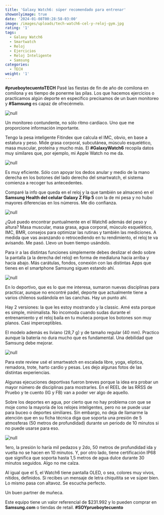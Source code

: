 ```yaml
---
title: 'Galaxy Watch6: súper recomendado para entrenar'
showonlyimage: true
date: '2024-01-08T00:28:58-03:00'
image: /images/uploads/tech-watch6-cel-y-reloj-gym.jpg
rating: '1'
tags:
  - Galaxy Watch6
  - Smartwatch
  - Reloj
  - Ejercicios
  - Reloj Inteligente
  - Samsung
categories:
  - TECH
weight: '1'
---
```

**\#prueboytecuentoTECH** Pasé las fiestas de fin de año de comilona en comilona y es tiempo de ponerme las pilas. Los que hacemos ejercicios o practicamos algún deporte en específico precisamos de un buen monitoreo y **\#Samsung** es capaz de ofrecérmelo.

<!--more-->

![null](/images/uploads/tech-watch6-cel-y-reloj-gym.jpg)

Un monitoreo contundente, no sólo ritmo cardiaco. Uno que me proporcione información importante.

Tengo la pesa inteligente Fitindex que calcula el IMC, obvio, en base a estatura y peso. Mide grasa corporal, subcutánea, músculo esquelético, masa muscular, proteína y mucho más. El **\#GalaxyWatch6** recopila datos muy similares que, por ejemplo, mi Apple Watch no me da. 

![null](/images/uploads/tech-watch6-collage-escalada.jpg)

Es muy eficiente. Sólo con apoyar los dedos anular y medio de la mano derecha en los botones del lado derecho del smartwatch, el sistema comienza a recoger tus antecedentes.

Comparé la info que queda en el reloj y la que también se almacenó en el **Samsung Health del celular Galaxy Z Flip 5** con la de mi pesa y no hubo mayores diferencias en los números. Me dio confianza.

![null](/images/uploads/tech-watch6-plancha-gym.jpg)

¿Qué puedo encontrar puntualmente en el Watch6 además del peso y altura? Masa muscular, masa grasa, agua corporal, músculo esquelético, IMC, BMR, consejos para optimizar las rutinas y también las mediciones. A medida que vas avanzando o retrocediendo en tu rendimiento, el reloj te va avisando. Me pasó. Llevo un buen tiempo usándolo.

Para ir a las distintas funciones simplemente debes deslizar el dedo sobre la pantalla (a la derecha del reloj) en forma de medialuna hacia arriba y hacia abajo. Más carátulas, fondos, conexión con las distintas Apps que tienes en el smartphone Samsung siguen estando ahí.

![null](/images/uploads/tech-watch6-yoga-collage.jpg)

En lo deportivo, que es lo que me interesa, sumaron nuevas disciplinas para practicar, aunque no encontré padel, deporte que actualmente tiene a varios chilenos sudándola en las canchas. Hay un punto ahí.

Hay 2 versiones: la que les estoy mostrando y la classic. Amé esta porque es simple, minimalista. No incomoda cuando sudas durante el entrenamiento y el reloj baila en tu muñeca porque los botones son muy planos. Casi imperceptibles.

El modelo además es liviano (28,7 g) y de tamaño regular (40 mm). Practico aunque la batería no dura mucho que es fundamental. Una debilidad que Samsung debe mejorar.

![null](/images/uploads/tech-watch6-escalada-maderas.jpg)

Para este review usé el smartwatch en escalada libre, yoga, elíptica, remadora, trote, harto cardio y pesas. Les dejo algunas fotos de las distintas experiencias.

Algunas ejecuciones deportivas fueron breves porque la idea era probar un mayor número de disciplinas para mostrarles. En el REEL de las RRSS de Pruebo y te cuento (IG y FB) van a poder ver algo de aquello. 

Sobre los deportes en agua, por cierto que no hay problema con que se moje como la mayoría de los relojes inteligentes, pero no se puede usar para buceo o deportes similiares. Sin embargo, no deja de llamarme la atención que en su ficha técnica diga que soporta una presión de 5 atmosferas (50 metros de profundidad) durante un periodo de 10 minutos si no puede usarse para eso. 

![null](/images/uploads/tech-watch6-remadora.jpg)

1ero, la presión lo haría mil pedazos y 2do, 50 metros de profundidad ida y vuelta no se hacen en 10 minutos. Y, por otro lado, tiene certificación IP68 que significa que soporta hasta 1,5 metros de agua dulce durante 30 minutos seguidos. Algo no me calza.

Al igual que el 5, el Watch6 tiene pantalla OLED, o sea, colores muy vivos, nítidos, definidos. Si recibes un mensaje de letra chiquitita se ve súper bien. Lo mismo pasa con altavoz. Se escucha perfecto.

Un buen partner de muñeca. 

Este equipo tiene un valor referencial de $231.992 y lo pueden comprar en **Samsung.com** o tiendas de retail. **\#SOYprueboytecuento**
